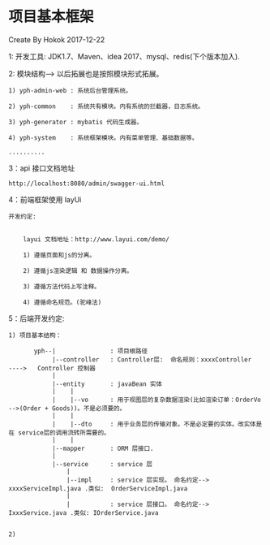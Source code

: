 # 项目基本框架
Create By Hokok 2017-12-22

1: 开发工具: JDK1.7、Maven、idea 2017、mysql、redis(下个版本加入).

2: 模块结构-->  以后拓展也是按照模块形式拓展。

    1) yph-admin-web : 系统后台管理系统。
    
    2) yph-common    : 系统共有模块。内有系统的拦截器，日志系统。
    
    3) yph-generator : mybatis 代码生成器。
    
    4) yph-system    : 系统框架模块。内有菜单管理、基础数据等。
    
    ..........
    
 3：api 接口文档地址
 
    http://localhost:8080/admin/swagger-ui.html
 
 4：前端框架使用 layUi
    
    开发约定:
    
    
        layui 文档地址：http://www.layui.com/demo/
     
        1) 遵循页面和js的分离。
        
        2) 遵循js渲染逻辑 和 数据操作分离。
        
        3) 遵循方法代码上写注释。
        
        4) 遵循命名规范。(驼峰法)
      
 5：后端开发约定:
    
    1) 项目基本结构：
    
           yph--|               : 项目根路径
                |--controller   : Controller层:  命名规则：xxxxController    ---->   Controller 控制器
                |
                |--entity       : javaBean 实体
                |    |  
                |    |--vo      : 用于视图层的复杂数据渲染(比如渲染订单：OrderVo -->(Order + Goods))。不是必须要的。
                |    |
                |    |--dto     : 用于业务层的传输对象。不是必定要的实体。改实体是在 service层的调用流转所需要的。
                |    |
                |--mapper       : ORM 层接口.  
                |
                |--service      : service 层
                    |
                    |--impl     : service 层实现。 命名约定--> xxxxServiceImpl.java .类似:  OrderServiceImpl.java
                    |
                    |           : service 层接口。 命名约定--> IxxxService.java .类似: IOrderService.java
                    
                    
    2) 
           
    
     
      








    


